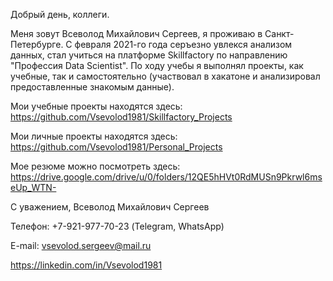 Добрый день, коллеги.

Меня зовут Всеволод Михайлович Сергеев, я проживаю в Санкт-Петербурге. С февраля 2021-го года серъезно увлекся анализом данных, стал учиться на платформе Skillfactory по направлению "Профессия Data Scientist". По ходу учебы я выполнял проекты, как учебные, так и самостоятельно (участвовал в хакатоне и анализировал предоставленные знакомым данные).

Мои учебные проекты находятся здесь:
https://github.com/Vsevolod1981/Skillfactory_Projects

Мои личные проекты находятся здесь:
https://github.com/Vsevolod1981/Personal_Projects

Мое резюме можно посмотреть здесь:
https://drive.google.com/drive/u/0/folders/12QE5hHVt0RdMUSn9Pkrwl6mseUp_WTN-

С уважением,
Всеволод Михайлович Сергеев

Телефон: +7-921-977-70-23 (Telegram, WhatsApp)

E-mail: vsevolod.sergeev@mail.ru

https://linkedin.com/in/Vsevolod1981
